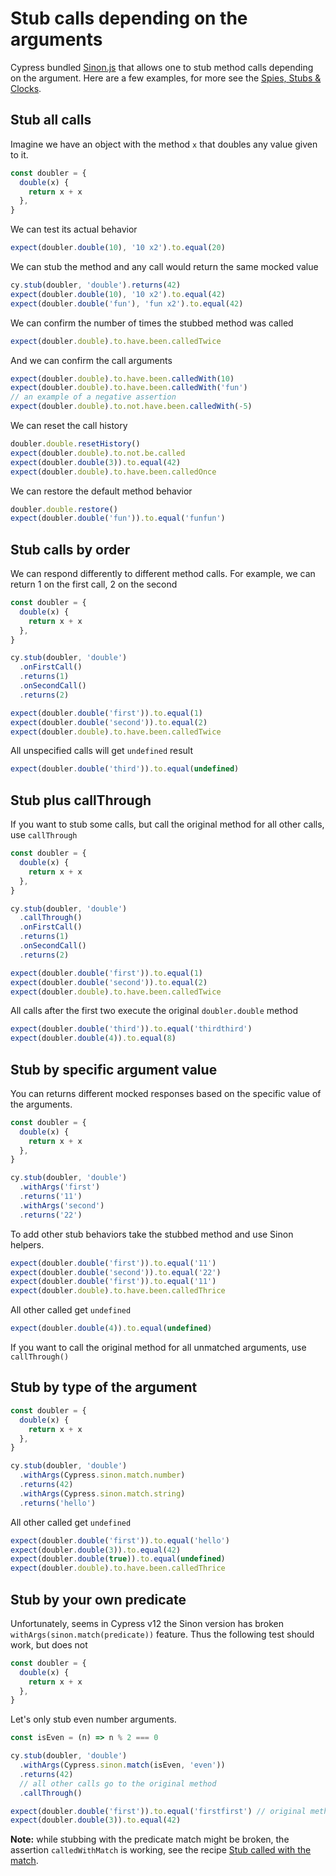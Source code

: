 # Stub calls depending on the arguments

Cypress bundled [Sinon.js](https://sinonjs.org/) that allows one to stub method calls depending on the argument. Here are a few examples, for more see the [Spies, Stubs & Clocks](../commands/spies-stubs-clocks.md).

## Stub all calls

<!-- fiddle stub all calls -->

Imagine we have an object with the method `x` that doubles any value given to it.

```js
const doubler = {
  double(x) {
    return x + x
  },
}
```

We can test its actual behavior

```js
expect(doubler.double(10), '10 x2').to.equal(20)
```

We can stub the method and any call would return the same mocked value

```js
cy.stub(doubler, 'double').returns(42)
expect(doubler.double(10), '10 x2').to.equal(42)
expect(doubler.double('fun'), 'fun x2').to.equal(42)
```

We can confirm the number of times the stubbed method was called

```js
expect(doubler.double).to.have.been.calledTwice
```

And we can confirm the call arguments

```js
expect(doubler.double).to.have.been.calledWith(10)
expect(doubler.double).to.have.been.calledWith('fun')
// an example of a negative assertion
expect(doubler.double).to.not.have.been.calledWith(-5)
```

We can reset the call history

```js
doubler.double.resetHistory()
expect(doubler.double).to.not.be.called
expect(doubler.double(3)).to.equal(42)
expect(doubler.double).to.have.been.calledOnce
```

We can restore the default method behavior

```js
doubler.double.restore()
expect(doubler.double('fun')).to.equal('funfun')
```

<!-- fiddle-end -->

## Stub calls by order

We can respond differently to different method calls. For example, we can return 1 on the first call, 2 on the second

<!-- fiddle stub calls by order -->

```js
const doubler = {
  double(x) {
    return x + x
  },
}

cy.stub(doubler, 'double')
  .onFirstCall()
  .returns(1)
  .onSecondCall()
  .returns(2)
```

```js
expect(doubler.double('first')).to.equal(1)
expect(doubler.double('second')).to.equal(2)
expect(doubler.double).to.have.been.calledTwice
```

All unspecified calls will get `undefined` result

```js
expect(doubler.double('third')).to.equal(undefined)
```

<!-- fiddle-end -->

## Stub plus callThrough

If you want to stub some calls, but call the original method for all other calls, use `callThrough`

<!-- fiddle stub calls by order plus callThrough -->

```js
const doubler = {
  double(x) {
    return x + x
  },
}

cy.stub(doubler, 'double')
  .callThrough()
  .onFirstCall()
  .returns(1)
  .onSecondCall()
  .returns(2)
```

```js
expect(doubler.double('first')).to.equal(1)
expect(doubler.double('second')).to.equal(2)
expect(doubler.double).to.have.been.calledTwice
```

All calls after the first two execute the original `doubler.double` method

```js
expect(doubler.double('third')).to.equal('thirdthird')
expect(doubler.double(4)).to.equal(8)
```

<!-- fiddle-end -->

## Stub by specific argument value

You can returns different mocked responses based on the specific value of the arguments.

<!-- fiddle stub calls by the argument value -->

```js
const doubler = {
  double(x) {
    return x + x
  },
}

cy.stub(doubler, 'double')
  .withArgs('first')
  .returns('11')
  .withArgs('second')
  .returns('22')
```

To add other stub behaviors take the stubbed method and use Sinon helpers.

```js
expect(doubler.double('first')).to.equal('11')
expect(doubler.double('second')).to.equal('22')
expect(doubler.double('first')).to.equal('11')
expect(doubler.double).to.have.been.calledThrice
```

All other called get `undefined`

```js
expect(doubler.double(4)).to.equal(undefined)
```

If you want to call the original method for all unmatched arguments, use `callThrough()`

<!-- fiddle-end -->

## Stub by type of the argument

<!-- fiddle stub calls by the argument type -->

```js
const doubler = {
  double(x) {
    return x + x
  },
}

cy.stub(doubler, 'double')
  .withArgs(Cypress.sinon.match.number)
  .returns(42)
  .withArgs(Cypress.sinon.match.string)
  .returns('hello')
```

All other called get `undefined`

```js
expect(doubler.double('first')).to.equal('hello')
expect(doubler.double(3)).to.equal(42)
expect(doubler.double(true)).to.equal(undefined)
expect(doubler.double).to.have.been.calledThrice
```

<!-- fiddle-end -->

## Stub by your own predicate

Unfortunately, seems in Cypress v12 the Sinon version has broken `withArgs(sinon.match(predicate))` feature. Thus the following test should work, but does not

<!-- fiddle.skip stub calls where argument matches your predicate -->

```js
const doubler = {
  double(x) {
    return x + x
  },
}
```

Let's only stub even number arguments.

```js
const isEven = (n) => n % 2 === 0

cy.stub(doubler, 'double')
  .withArgs(Cypress.sinon.match(isEven, 'even'))
  .returns(42)
  // all other calls go to the original method
  .callThrough()
```

```js
expect(doubler.double('first')).to.equal('firstfirst') // original method
expect(doubler.double(3)).to.equal(42)
```

<!-- fiddle-end -->

**Note:** while stubbing with the predicate match might be broken, the assertion `calledWithMatch` is working, see the recipe [Stub called with the match](./stub-called-with-match.md).
